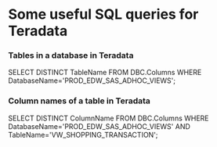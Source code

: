 # Some useful SQL queries for Teradata 

### Tables in a database in Teradata
SELECT DISTINCT TableName FROM DBC.Columns WHERE DatabaseName='PROD_EDW_SAS_ADHOC_VIEWS';

### Column names of a table in Teradata
SELECT DISTINCT ColumnName FROM DBC.Columns WHERE DatabaseName='PROD_EDW_SAS_ADHOC_VIEWS' AND TableName='VW_SHOPPING_TRANSACTION';
